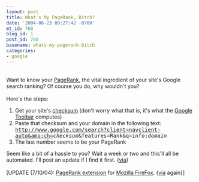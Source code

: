 ```yaml
---
layout: post
title: What's My PageRank, Bitch?
date: '2004-06-23 09:27:42 -0700'
mt_id: 760
blog_id: 1
post_id: 760
basename: whats-my-pagerank-bitch
categories:
- google
---
```

<br />Want to know your <a href="http://www.webworkshop.net/pagerank.html">PageRank</a>, the vital ingredient of your site's Google search ranking? Of course you do, why wouldn't you?<br /><br />Here's the steps:<ol><li>Get your site's <a href="http://pagerank-checksum.homelinux.com/">checksum</a> (don't worry what that is, it's what the <a href="http://toolbar.google.com/">Google Toolbar</a> computes)</li><li>Paste that checksum and your domain in the following text: <tt>http://www.google.com/search?client=navclient-auto&amp;ch=<em>checksum</em>&amp;features=Rank&amp;q=info:<em>domain</em></tt></li><li>The last number seems to be your PageRank</li></ol>Seem like a bit of a hassle to you? Wait a week or two and this'll all be automated. I'll post an update if I find it first. {<a href="http://www.waxy.org/links/">via</a>}<br /><br />[UPDATE (7/10/04): <a href="http://pagerankstatus.mozdev.org/">PageRank extension</a> for <a href="http://www.mozilla.org/products/firefox/">Mozilla FireFox</a>. {<a href="http://www.waxy.org/links/">via</a> again}]<br /><br /><br />
